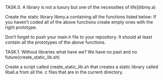 TASK.0. A library is not a luxury but one of the necessities of life](libmy.a)


Create the static library libmy.a containing all the functions listed below:
If you haven’t coded all of the above functions create empty ones with the right prototype.


Don’t forget to push your main.h file to your repository. It should at least contain all the prototypes of the above functions.


TASK.1. Without libraries what have we? We have no past and no future(create_static_lib.sh)

Create a script called create_static_lib.sh that creates a static library called liball.a from all the .c files that are in the current directory.

